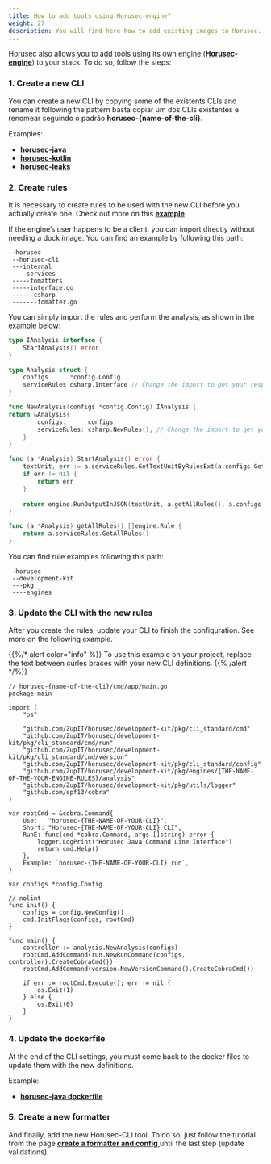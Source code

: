 ```yaml
---
title: How to add tools using Horusec-engine? 
weight: 27
description: You will find here how to add existing images to Horusec.
---
```


Horusec also allows you to add tools using its own engine \([**Horusec-engine**](https://github.com/ZupIT/horusec-engine)\) to your stack. To do so, follow the steps:

### **1. Create a new CLI**

You can create a new CLI by copying some of the existents CLIs and rename it following the pattern basta copiar um dos CLIs existentes e renomear seguindo o padrão **horusec-{name-of-the-cli}.**

Examples: 

* [**horusec-java**](https://github.com/ZupIT/horusec/blob/master/horusec-java)
* [**horusec-kotlin**](https://github.com/ZupIT/horusec/blob/master/horusec-kotlin)
* [**horusec-leaks**](https://github.com/ZupIT/horusec/blob/master/horusec-leakse)


### **2. Create rules** 

It is necessary to create rules to be used with the new CLI before you actually create one.  Check out more on this [**example**](https://github.com/ZupIT/horusec/tree/master/development-kit/pkg/engines).

If the engine’s user happens to be a client, you can import directly without needing a dock image. You can find an example by following this path:

```
 -horusec
 --horusec-cli
 ---internal
 ----services
 -----fomatters
 -----interface.go
 ------csharp
 -------fomatter.go
```


You can simply import the rules and perform the analysis, as shown in the example below:

```go
type IAnalysis interface {
    StartAnalysis() error
}

type Analysis struct {
    configs      *config.Config
    serviceRules csharp.Interface // Change the import to get your respective rules
}

func NewAnalysis(configs *config.Config) IAnalysis {
return &Analysis{
        configs:      configs,
        serviceRules: csharp.NewRules(), // Change the import to get your respective rules
    }
}

func (a *Analysis) StartAnalysis() error {
    textUnit, err := a.serviceRules.GetTextUnitByRulesExt(a.configs.GetProjectPath())
    if err != nil {
        return err
    }
    
    return engine.RunOutputInJSON(textUnit, a.getAllRules(), a.configs.GetOutputFilePath())
}

func (a *Analysis) getAllRules() []engine.Rule {
    return a.serviceRules.GetAllRules()
}

```

You can find rule examples following this path:

```
 -horusec
 --development-kit
 ---pkg
 ----engines
```


### **3. Update the CLI with the new rules** 

After you create the rules, update your CLI to finish the configuration. See more on the following example.

{{%/* alert color="info" %}}
To use this example on your project, replace the text between curles braces with your new CLI definitions.
{{% /alert */%}}


```text
// horusec-{name-of-the-cli}/cmd/app/main.go
package main

import (
	"os"

	"github.com/ZupIT/horusec/development-kit/pkg/cli_standard/cmd"
	"github.com/ZupIT/horusec/development-kit/pkg/cli_standard/cmd/run"
	"github.com/ZupIT/horusec/development-kit/pkg/cli_standard/cmd/version"
	"github.com/ZupIT/horusec/development-kit/pkg/cli_standard/config"
	"github.com/ZupIT/horusec/development-kit/pkg/engines/{THE-NAME-OF-THE-YOUR-ENGINE-RULES}/analysis" 
	"github.com/ZupIT/horusec/development-kit/pkg/utils/logger"
	"github.com/spf13/cobra"
)

var rootCmd = &cobra.Command{
	Use:   "horusec-{THE-NAME-OF-YOUR-CLI}",
	Short: "Horusec-{THE-NAME-OF-YOUR-CLI} CLI",
	RunE: func(cmd *cobra.Command, args []string) error {
		logger.LogPrint("Horusec Java Command Line Interface")
		return cmd.Help()
	},
	Example: `horusec-{THE-NAME-OF-YOUR-CLI} run`,
}

var configs *config.Config

// nolint
func init() {
	configs = config.NewConfig()
	cmd.InitFlags(configs, rootCmd)
}

func main() {
	controller := analysis.NewAnalysis(configs)
	rootCmd.AddCommand(run.NewRunCommand(configs, controller).CreateCobraCmd())
	rootCmd.AddCommand(version.NewVersionCommand().CreateCobraCmd())

	if err := rootCmd.Execute(); err != nil {
		os.Exit(1)
	} else {
		os.Exit(0)
	}
}
```

### **4. Update the dockerfile** 

At the end of the CLI settings, you must come back to the docker files to update them with the new definitions.

Example: 

* [**horusec-java dockerfile**](https://github.com/ZupIT/horusec/blob/master/horusec-java/deployments/Dockerfile)

### **5. Create a new formatter** 

And finally, add the new Horusec-CLI tool. To do so, just follow the tutorial from the page [**create a formatter and config** ](/docs/tutorials/how-to-add-existing-images-to-horusec/)until the last step \(update validations\).
